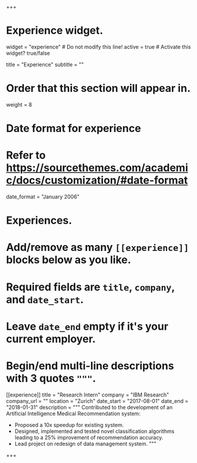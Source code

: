 +++
# Experience widget.
widget = "experience"  # Do not modify this line!
active = true  # Activate this widget? true/false

title = "Experience"
subtitle = ""

# Order that this section will appear in.
weight = 8

# Date format for experience
#   Refer to https://sourcethemes.com/academic/docs/customization/#date-format
date_format = "January 2006"

# Experiences.
#   Add/remove as many `[[experience]]` blocks below as you like.
#   Required fields are `title`, `company`, and `date_start`.
#   Leave `date_end` empty if it's your current employer.
#   Begin/end multi-line descriptions with 3 quotes `"""`.
[[experience]]
  title = "Research Intern"
  company = "IBM Research"
  company_url = ""
  location = "Zurich"
  date_start = "2017-08-01"
  date_end = "2018-01-31"
  description = """
Contributed to the development of an Artificial Intelligence Medical Recommendation system:

* Proposed a 10x speedup for existing system. 
* Designed, implemented and tested novel classification algorithms leading to a 25% improvement of recommendation accuracy. 
* Lead project on redesign of data management system.
  """


+++

